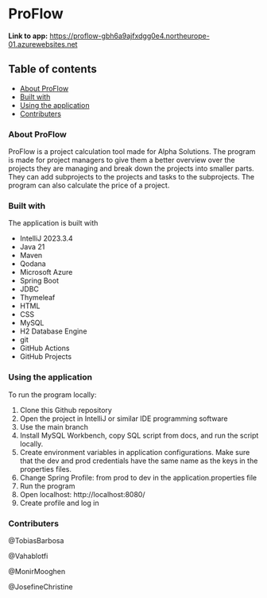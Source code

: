 # ProFlow
**Link to app:** https://proflow-gbh6a9ajfxdgg0e4.northeurope-01.azurewebsites.net

## Table of contents
- [About ProFlow](#About-ProFlow)
- [Built with](#Built-with)
- [Using the application](#Using-the-application)
- [Contributers](#Contributers)

### About ProFlow
ProFlow is a project calculation tool made for Alpha Solutions. The program is made for project managers to give them a better overview over the projects they are managing and break down the projects into smaller parts. They can add subprojects to the projects and tasks to the subprojects.
The program can also calculate the price of a project. 


### Built with
The application is built with 
- IntelliJ 2023.3.4
- Java 21
- Maven
- Qodana
- Microsoft Azure
- Spring Boot
- JDBC
- Thymeleaf
- HTML
- CSS
- MySQL
- H2 Database Engine
- git
- GitHub Actions
- GitHub Projects


### Using the application
To run the program locally:
1. Clone this Github repository
2. Open the project in IntelliJ or similar IDE programming software
3. Use the main branch
4. Install MySQL Workbench, copy SQL script from docs, and run the script locally.
5. Create environment variables in application configurations. Make sure that the dev and prod credentials have the same name as the keys in the properties files. 
6. Change Spring Profile: from prod to dev in the application.properties file
7. Run the program
8. Open localhost: http://localhost:8080/
9. Create profile and log in

### Contributers
@TobiasBarbosa

@Vahablotfi 

@MonirMooghen 

@JosefineChristine 

